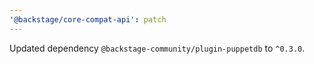 ```yaml
---
'@backstage/core-compat-api': patch
---
```


Updated dependency `@backstage-community/plugin-puppetdb` to `^0.3.0`.

